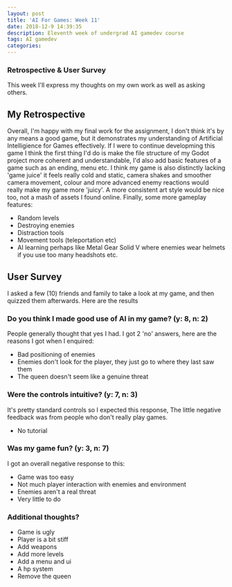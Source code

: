 ```yaml
---
layout: post
title: 'AI For Games: Week 11'
date: 2018-12-9 14:39:35
description: Eleventh week of undergrad AI gamedev course
tags: AI gamedev
categories:
---
```


### Retrospective & User Survey
This week I'll express my thoughts on my own work as well as asking others.

## My Retrospective
Overall, I'm happy with my final work for the assignment, I don't think it's by any means a good game, but it demonstrates my understanding of Artificial Intelligience for Games effectively. If I were to continue developming this game I think the first thing I'd do is make the file structure of my Godot project more coherent and understandable, I'd also add basic features of a game such as an ending, menu etc. I think my game is also distinctly lacking 'game juice' it feels really cold and static, camera shakes and smoother camera movement, colour and more advanced enemy reactions would really make my game more 'juicy'. A more consistent art style would be nice too, not a mash of assets I found online. Finally, some more gameplay features:
- Random levels
- Destroying enemies
- Distraction tools
- Movement tools (teleportation etc)
- AI learning perhaps like Metal Gear Solid V where enemies wear helmets if you use too many headshots etc.

## User Survey
I asked a few (10) friends and family to take a look at my game, and then quizzed them afterwards. Here are the results

### Do you think I made good use of AI in my game? (y: 8, n: 2)
People generally thought that yes I had. I got 2 'no' answers, here are the reasons I got when I enquired:
- Bad positioning of enemies
- Enemies don't look for the player, they just go to where they last saw them
- The queen doesn't seem like a genuine threat

### Were the controls intuitive? (y: 7, n: 3)
It's pretty standard controls so I expected this response, The little negative feedback was from people who don't really play games.
- No tutorial

### Was my game fun? (y: 3, n: 7)
I got an overall negative response to this:
- Game was too easy
- Not much player interaction with enemies and environment
- Enemies aren't a real threat
- Very little to do

### Additional thoughts?
- Game is ugly
- Player is a bit stiff
- Add weapons
- Add more levels
- Add a menu and ui
- A hp system
- Remove the queen
